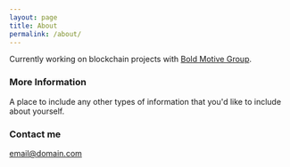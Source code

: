 ```yaml
---
layout: page
title: About
permalink: /about/
---
```


Currently working on blockchain projects with [Bold Motive Group](github.com/boldmotive).

### More Information

A place to include any other types of information that you'd like to include about yourself.

### Contact me

[email@domain.com](mailto:email@domain.com)
